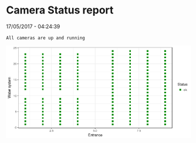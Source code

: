 Camera Status report
================
17/05/2017 - 04:24:39

    All cameras are up and running

![](camreport_files/figure-markdown_github/unnamed-chunk-2-1.png)
